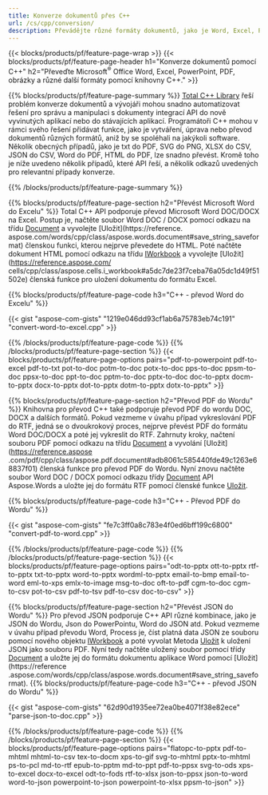```yaml
---
title: Konverze dokumentů přes C++ 
url: /cs/cpp/conversion/
description: Převádějte různé formáty dokumentů, jako je Word, Excel, PowerPoint, PDF, JSON, obrázky a další, pomocí C++ API. 
---
```


{{< blocks/products/pf/feature-page-wrap >}}
{{< blocks/products/pf/feature-page-header h1="Konverze dokumentů pomocí C++" h2="Převeďte Microsoft<sup>&reg;</sup> Office Word, Excel, PowerPoint, PDF, obrázky a různé další formáty pomocí knihovny C++." >}}

{{% blocks/products/pf/feature-page-summary %}}
[Total C++ Library](https://products.aspose.com/total/cpp/) řeší problém konverze dokumentů a vývojáři mohou snadno automatizovat řešení pro správu a manipulaci s dokumenty integrací API do nově vyvinutých aplikací nebo do stávajících aplikací. Programátoři C++ mohou v rámci svého řešení přidávat funkce, jako je vytváření, úprava nebo převod dokumentů různých formátů, aniž by se spoléhali na jakýkoli software. Několik obecných případů, jako je txt do PDF, SVG do PNG, XLSX do CSV, JSON do CSV, Word do PDF, HTML do PDF, lze snadno převést. Kromě toho je níže uvedeno několik případů, které API řeší, a několik odkazů uvedených pro relevantní případy konverze. 

{{% /blocks/products/pf/feature-page-summary  %}}

{{% blocks/products/pf/feature-page-section  h2="Převést Microsoft Word do Excelu" %}}
Total C++ API podporuje převod Microsoft Word DOC/DOCX na Excel.  Postup je, načtěte soubor Word DOC / DOCX pomocí odkazu na třídu [Document](https://reference.aspose.com/words/cpp/class/aspose.words.document) a vyvolejte [Uložit](https://reference. aspose.com/words/cpp/class/aspose.words.document#save_string_saveformat) členskou funkci, kterou nejprve převedete do HTML. Poté načtěte dokument HTML pomocí odkazu na třídu [IWorkbook](https://reference.aspose.com/cells/cpp/class/aspose.cells.i_workbook) a vyvolejte [Uložit](https://reference.aspose.com/ cells/cpp/class/aspose.cells.i_workbook#a5dc7de23f7ceba76a05dc1d49f51502e) členská funkce pro uložení dokumentu do formátu Excel. 

{{% blocks/products/pf/feature-page-code h3="C++ - převod Word do Excelu" %}}

{{< gist "aspose-com-gists" "1219e046dd93cf1ab6a75783eb74c191" "convert-word-to-excel.cpp" >}}

{{% /blocks/products/pf/feature-page-code  %}}
{{% /blocks/products/pf/feature-page-section %}}
{{< blocks/products/pf/feature-page-options pairs="pdf-to-powerpoint pdf-to-excel pdf-to-txt pot-to-doc potm-to-doc potx-to-doc pps-to-doc ppsm-to-doc ppsx-to-doc ppt-to-doc pptm-to-doc pptx-to-doc  doc-to-pptx docm-to-pptx docx-to-pptx dot-to-pptx dotm-to-pptx dotx-to-pptx" >}}

{{% blocks/products/pf/feature-page-section  h2="Převod PDF do Wordu" %}}
Knihovna pro převod C++ také podporuje převod PDF do wordu DOC, DOCX a dalších formátů. Pokud vezmeme v úvahu případ vykreslování PDF do RTF, jedná se o dvoukrokový proces, nejprve převést PDF do formátu Word DOC/DOCX a poté jej vykreslit do RTF. Zahrnuty kroky, načtení souboru PDF pomocí odkazu na třídu [Document](https://reference.aspose.com/pdf/cpp/class/aspose.pdf.document) a vyvolání [Uložit](https://reference.aspose .com/pdf/cpp/class/aspose.pdf.document#adb8061c585440fde49c1263e68837f01) členská funkce pro převod PDF do Wordu. Nyní znovu načtěte soubor Word DOC / DOCX pomocí odkazu třídy [Document](https://reference.aspose.com/words/cpp/class/aspose.words.document) API Aspose.Words a uložte jej do formátu RTF pomocí členské funkce [Uložit](https://reference.aspose.com/words/cpp/class/aspose.words.document#save_stream_saveformat).

{{% blocks/products/pf/feature-page-code h3="C++ - Převod PDF do Wordu" %}}

{{< gist "aspose-com-gists" "fe7c3ff0a8c783e4f0ed6bff199c6800" "convert-pdf-to-word.cpp" >}}

{{% /blocks/products/pf/feature-page-code  %}}
{{% /blocks/products/pf/feature-page-section %}}
{{< blocks/products/pf/feature-page-options pairs="odt-to-pptx ott-to-pptx rtf-to-pptx txt-to-pptx word-to-pptx wordml-to-pptx email-to-bmp email-to-word eml-to-xps emlx-to-image msg-to-doc oft-to-pdf cgm-to-doc cgm-to-csv pot-to-csv pdf-to-tsv pdf-to-csv doc-to-csv" >}}

{{% blocks/products/pf/feature-page-section  h2="Převést JSON do Wordu" %}}
Pro převod JSON podporuje C++ API různé kombinace, jako je JSON do Wordu, Json do PowerPointu, Word do JSON atd. Pokud vezmeme v úvahu případ převodu Word, Process je, číst platná data JSON ze souboru pomocí nového objektu [IWorkbook](https://reference.aspose.com/cells/cpp/class/aspose.cells.i_workbook) a poté vyvolat Metoda [Uložit](https://reference.aspose.com/cells/cpp/class/aspose.cells.i_workbook#a9460f52a2dec8f4bf623a4905167d997) k uložení JSON jako souboru PDF. Nyní tedy načtěte uložený soubor pomocí třídy [Document](https://reference.aspose.com/words/cpp/class/aspose.words.document) a uložte jej do formátu dokumentu aplikace Word pomocí [Uložit](https://reference .aspose.com/words/cpp/class/aspose.words.document#save_string_saveformat).
{{% blocks/products/pf/feature-page-code h3="C++ - převod JSON do Wordu" %}}

{{< gist "aspose-com-gists" "62d90d1935ee72ea0be4071f38e82ece" "parse-json-to-doc.cpp" >}}


{{% /blocks/products/pf/feature-page-code  %}}
{{% /blocks/products/pf/feature-page-section %}}
{{< blocks/products/pf/feature-page-options pairs="flatopc-to-pptx pdf-to-mhtml mhtml-to-csv tex-to-docm xps-to-gif svg-to-mhtml pptx-to-mhtml ps-to-pcl md-to-rtf epub-to-pptm md-to-ppt pdf-to-ppsx svg-to-ods xps-to-excel docx-to-excel odt-to-fods rtf-to-xlsx json-to-ppsx json-to-word word-to-json powerpoint-to-json powerpoint-to-xlsx ppsm-to-json" >}}